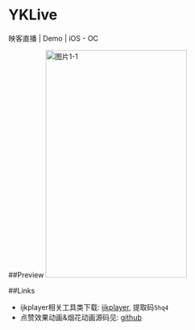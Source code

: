 # YKLive
映客直播 | Demo | iOS - OC

##Preview
  <img src="https://github.com/coderLL/YKLive/blob/master/Run.gif" width="280" height="450" alt="图片1-1" />

##Links
   - ijkplayer相关工具类下载: [ijkplayer](https://pan.baidu.com/s/1i4QZOP3), 提取码`5hq4`
   - 点赞效果动画&烟花动画源码见: [github](https://github.com/coderLL/LiveHeartAnim)
